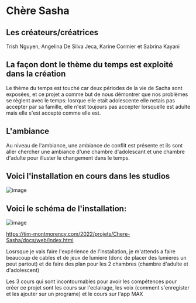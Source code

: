 # Chère Sasha

## Les créateurs/créatrices 
Trish Nguyen,
Angelina De Silva Jeca,
Karine Cormier et
Sabrina Kayani

## La façon dont le thème du temps est exploité dans la création
Le thème du temps est touché car deux périodes de la vie de Sacha sont exposées, et ce projet a comme but de nous démontrer que nos problèmes se règlent avec le temps: losrque elle etait adolescente elle netais pas accepter par sa famille, elle n'est toujours pas accepter lorsquelle est adulte mais elle s'est accepté comme elle est.

## L'ambiance
Au niveau de l'ambiance, une ambiance de conflit est présente et ils sont aller chercher une ambiance d'une chambre d'adolescant et une chambre d'adulte pour illuster le changement dans le temps.


## Voici l'installation en cours dans les studios 

![image](https://user-images.githubusercontent.com/89648302/157365961-f1e3969d-bfae-4b70-b10d-aec167081383.png)



## Voici le schéma de l'installation:

![image](https://user-images.githubusercontent.com/89648302/157366654-03bc4af4-afb6-43a2-a248-31f84085bfef.png)

https://tim-montmorency.com/2022/projets/Chere-Sasha/docs/web/index.html



Losrsque je vais faire l'expérience de l'installation, je m'attends a faire beaucoup de cables et de jeux de lumiere (donc de placer des lumieres un peut partout) et de faire des plan pour les 2 chambres (chambre d'adulte et d'adolescent)


Les 3 cours qui sont incontournables pour avoir  les compétences pour créer ce projet sont les cours sur l'eclairage, les voix (comment s'enregister et les ajouter sur un programe) et le cours sur l'app MAX
